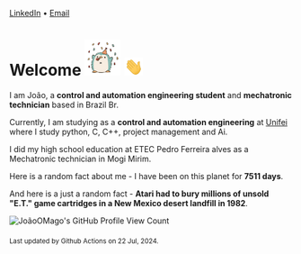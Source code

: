 [LinkedIn](https://www.linkedin.com/in/joão-pedro-gozzoli-b95641301/) &bull;
[Email](joaopedrogozzoli@gmail.com)

# Welcome <img src="happy.gif" height="64px" /> <img src="wave.gif" height="32px" />

I am João, a  **control and automation engineering student** and **mechatronic technician** based in Brazil Br.

Currently, I am studying as a **control and automation engineering** at [Unifei](https://unifei.edu.br) where I study python, C, C++, project management and Ai.

I did my high school education at ETEC Pedro Ferreira alves as a Mechatronic technician in Mogi Mirim.

Here is a random fact about me - I have been on this planet for **7511 days**.

And here is a just a random fact -  **Atari had to bury millions of unsold "E.T." game cartridges in a New Mexico desert landfill in 1982**.

![JoãoOMago's GitHub Profile View Count](https://komarev.com/ghpvc/?username=JoaoOMago)

<sub>Last updated by Github Actions on 22 Jul, 2024.</sub>
